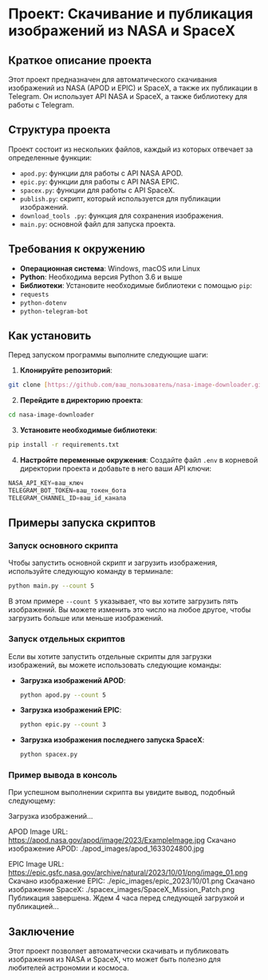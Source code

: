 # Проект: Скачивание и публикация изображений из NASA и SpaceX

## Краткое описание проекта

Этот проект предназначен для автоматического скачивания изображений из NASA (APOD и EPIC) и SpaceX, а также их публикации в Telegram. Он использует API NASA и SpaceX, а также библиотеку для работы с Telegram.

## Структура проекта

Проект состоит из нескольких файлов, каждый из которых отвечает за определенные функции:

- `apod.py`: функции для работы с API NASA APOD.
- `epic.py`: функции для работы с API NASA EPIC.
- `spacex.py`: функции для работы с API SpaceX.
- `publish.py`: скрипт, который используется  для публикации изображений.
- `download_tools .py`: функция для сохранения изображения.
- `main.py`: основной файл для запуска проекта.

## Требования к окружению

- **Операционная система**: Windows, macOS или Linux
- **Python**: Необходима версия Python 3.6 и выше
- **Библиотеки**: Установите необходимые библиотеки с помощью `pip`:
- `requests`
- `python-dotenv`
- `python-telegram-bot`

## Как установить

Перед запуском программы выполните следующие шаги:

1. **Клонируйте репозиторий**:
```bash
git clone [https://github.com/ваш_пользователь/nasa-image-downloader.git](https://github.com/karaman56/telegram_bot_img)](https://github.com/karaman56/telegram_bot_img)
```

2. **Перейдите в директорию проекта**:
```bash
cd nasa-image-downloader
```

3. **Установите необходимые библиотеки**:
```bash
pip install -r requirements.txt
```

4. **Настройте переменные окружения**: Создайте файл `.env` в корневой директории проекта и добавьте в него ваши API ключи:
```python
NASA_API_KEY=ваш_ключ
TELEGRAM_BOT_TOKEN=ваш_токен_бота
TELEGRAM_CHANNEL_ID=ваш_id_канала
```

## Примеры запуска скриптов

### Запуск основного скрипта

Чтобы запустить основной скрипт и загрузить изображения, используйте следующую команду в терминале:

```bash
python main.py --count 5
```


В этом примере `--count 5` указывает, что вы хотите загрузить пять изображений. Вы можете изменить это число на любое другое, чтобы загрузить больше или меньше изображений.

### Запуск отдельных скриптов

Если вы хотите запустить отдельные скрипты для загрузки изображений, вы можете использовать следующие команды:

- **Загрузка изображений APOD**:
  ```bash
  python apod.py --count 5
  ```

- **Загрузка изображений EPIC**:
  ```bash
  python epic.py --count 3
  ```

- **Загрузка изображения последнего запуска SpaceX**:
  ```bash
  python spacex.py
  ```

### Пример вывода в консоль

При успешном выполнении скрипта вы увидите вывод, подобный следующему:

Загрузка изображений...

APOD Image URL: https://apod.nasa.gov/apod/image/2023/ExampleImage.jpg
Скачано изображение APOD: ./apod_images/apod_1633024800.jpg

EPIC Image URL: https://epic.gsfc.nasa.gov/archive/natural/2023/10/01/png/image_01.png
Скачано изображение EPIC: ./epic_images/epic_2023/10/01.png Скачано изображение SpaceX: ./spacex_images/SpaceX_Mission_Patch.png Публикация завершена. Ждем 4 часа перед следующей загрузкой и публикацией...


## Заключение

Этот проект позволяет автоматически скачивать и публиковать изображения из NASA и SpaceX, что может быть полезно для любителей астрономии и космоса. 




